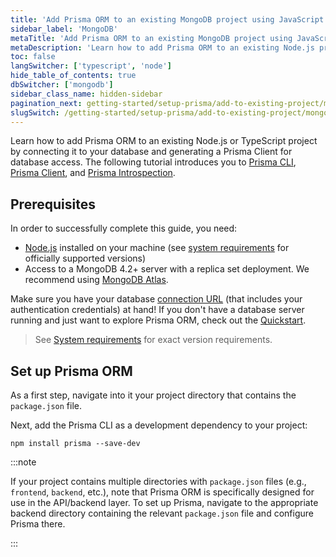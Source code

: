 ```yaml
---
title: 'Add Prisma ORM to an existing MongoDB project using JavaScript'
sidebar_label: 'MongoDB'
metaTitle: 'Add Prisma ORM to an existing MongoDB project using JavaScript (15 min)'
metaDescription: 'Learn how to add Prisma ORM to an existing Node.js project by connecting it to your MongoDB database and generating a Prisma Client for database access.'
toc: false
langSwitcher: ['typescript', 'node']
hide_table_of_contents: true
dbSwitcher: ['mongodb']
sidebar_class_name: hidden-sidebar
pagination_next: getting-started/setup-prisma/add-to-existing-project/mongodb/connect-your-database-node-mongodb
slugSwitch: /getting-started/setup-prisma/add-to-existing-project/mongodb-
---
```


Learn how to add Prisma ORM to an existing Node.js or TypeScript project by connecting it to your database and generating a Prisma Client for database access. The following tutorial introduces you to [Prisma CLI](/orm/tools/prisma-cli), [Prisma Client](/orm/prisma-client), and [Prisma Introspection](/orm/prisma-schema/introspection).

## Prerequisites

In order to successfully complete this guide, you need:

- [Node.js](https://nodejs.org/en/) installed on your machine (see [system requirements](/orm/reference/system-requirements) for officially supported versions)
- Access to a MongoDB 4.2+ server with a replica set deployment. We recommend using [MongoDB Atlas](https://www.mongodb.com/cloud/atlas).

Make sure you have your database [connection URL](/orm/reference/connection-urls) (that includes your authentication credentials) at hand! If you don't have a database server running and just want to explore Prisma ORM, check out the [Quickstart](/getting-started/quickstart-sqlite).

> See [System requirements](/orm/reference/system-requirements) for exact version requirements.

## Set up Prisma ORM

As a first step, navigate into it your project directory that contains the `package.json` file.

Next, add the Prisma CLI as a development dependency to your project:

```terminal copy
npm install prisma --save-dev
```

:::note

If your project contains multiple directories with `package.json` files (e.g., `frontend`, `backend`, etc.), note that Prisma ORM is specifically designed for use in the API/backend layer. To set up Prisma, navigate to the appropriate backend directory containing the relevant `package.json` file and configure Prisma there.

:::
